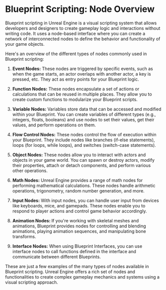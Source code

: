 # Blueprint Scripting: Node Overview

<p class="speechify-inbox-player">Blueprint scripting in Unreal Engine is a visual scripting system that allows developers and designers to create gameplay logic and interactions without writing code. It uses a node-based interface where you can create a network of interconnected nodes to define the behavior and functionality of your game objects.</p>
<p class="speechify-inbox-player">Here's an overview of the different types of nodes commonly used in Blueprint scripting:</p>
<ol>
<li class="speechify-inbox-player">
<p><strong>Event Nodes:</strong> These nodes are triggered by specific events, such as when the game starts, an actor overlaps with another actor, a key is pressed, etc. They act as entry points for your Blueprint logic.</p>
</li>
<li class="speechify-inbox-player">
<p><strong>Function Nodes:</strong> These nodes encapsulate a set of actions or calculations that can be reused in multiple places. They allow you to create custom functions to modularize your Blueprint scripts.</p>
</li>
<li class="speechify-inbox-player">
<p><strong>Variable Nodes:</strong> Variables store data that can be accessed and modified within your Blueprint. You can create variables of different types (e.g., integers, floats, booleans) and use nodes to set their values, get their values, and perform operations on them.</p>
</li>
<li class="speechify-inbox-player">
<p><strong>Flow Control Nodes:</strong> These nodes control the flow of execution within your Blueprint. They include nodes like branches (if-else statements), loops (for loops, while loops), and switches (switch-case statements).</p>
</li>
<li class="speechify-inbox-player">
<p><strong>Object Nodes:</strong> These nodes allow you to interact with actors and objects in your game world. You can spawn or destroy actors, modify their properties, attach or detach components, and perform various other operations.</p>
</li>
<li class="speechify-inbox-player">
<p><strong>Math Nodes:</strong> Unreal Engine provides a range of math nodes for performing mathematical calculations. These nodes handle arithmetic operations, trigonometry, random number generation, and more.</p>
</li>
<li class="speechify-inbox-player">
<p><strong>Input Nodes:</strong> With input nodes, you can handle user input from devices like keyboards, mice, and gamepads. These nodes enable you to respond to player actions and control game behavior accordingly.</p>
</li>
<li class="speechify-inbox-player">
<p><strong>Animation Nodes: </strong>If you're working with skeletal meshes and animations, Blueprint provides nodes for controlling and blending animations, playing animation sequences, and manipulating bone transforms.</p>
</li>
<li class="speechify-inbox-player">
<p><strong>Interface Nodes:</strong> When using Blueprint Interfaces, you can use interface nodes to call functions defined in the interface and communicate between different Blueprints.</p>
</li>
</ol>
<p class="speechify-inbox-player">These are just a few examples of the many types of nodes available in Blueprint scripting. Unreal Engine offers a rich set of nodes and functionalities to create complex gameplay mechanics and systems using a visual scripting approach.</p>
<p>&nbsp;</p>
<p>&nbsp;</p>
<p>&nbsp;</p>